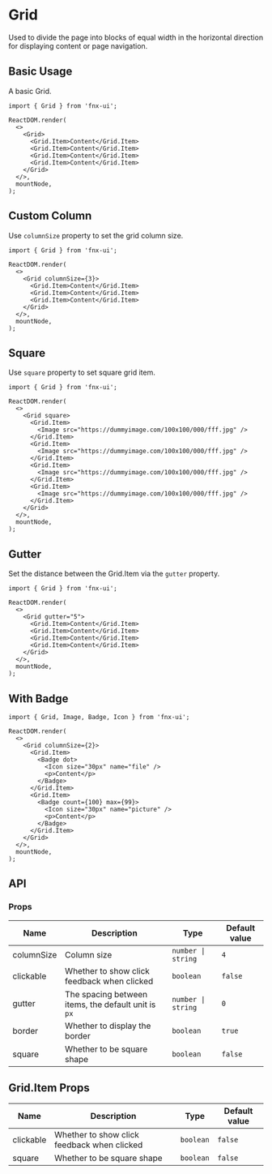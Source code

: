 # Grid

Used to divide the page into blocks of equal width in the horizontal direction for displaying content or page navigation.

## Basic Usage

A basic Grid.

```tsx
import { Grid } from 'fnx-ui';

ReactDOM.render(
  <>
    <Grid>
      <Grid.Item>Content</Grid.Item>
      <Grid.Item>Content</Grid.Item>
      <Grid.Item>Content</Grid.Item>
      <Grid.Item>Content</Grid.Item>
    </Grid>
  </>,
  mountNode,
);
```

## Custom Column

Use `columnSize` property to set the grid column size.

```tsx
import { Grid } from 'fnx-ui';

ReactDOM.render(
  <>
    <Grid columnSize={3}>
      <Grid.Item>Content</Grid.Item>
      <Grid.Item>Content</Grid.Item>
      <Grid.Item>Content</Grid.Item>
    </Grid>
  </>,
  mountNode,
);
```

## Square

Use `square` property to set square grid item.

```tsx
import { Grid } from 'fnx-ui';

ReactDOM.render(
  <>
    <Grid square>
      <Grid.Item>
        <Image src="https://dummyimage.com/100x100/000/fff.jpg" />
      </Grid.Item>
      <Grid.Item>
        <Image src="https://dummyimage.com/100x100/000/fff.jpg" />
      </Grid.Item>
      <Grid.Item>
        <Image src="https://dummyimage.com/100x100/000/fff.jpg" />
      </Grid.Item>
      <Grid.Item>
        <Image src="https://dummyimage.com/100x100/000/fff.jpg" />
      </Grid.Item>
    </Grid>
  </>,
  mountNode,
);
```

## Gutter

Set the distance between the Grid.Item via the `gutter` property.

```tsx
import { Grid } from 'fnx-ui';

ReactDOM.render(
  <>
    <Grid gutter="5">
      <Grid.Item>Content</Grid.Item>
      <Grid.Item>Content</Grid.Item>
      <Grid.Item>Content</Grid.Item>
      <Grid.Item>Content</Grid.Item>
    </Grid>
  </>,
  mountNode,
);
```

## With Badge

```tsx
import { Grid, Image, Badge, Icon } from 'fnx-ui';

ReactDOM.render(
  <>
    <Grid columnSize={2}>
      <Grid.Item>
        <Badge dot>
          <Icon size="30px" name="file" />
          <p>Content</p>
        </Badge>
      </Grid.Item>
      <Grid.Item>
        <Badge count={100} max={99}>
          <Icon size="30px" name="picture" />
          <p>Content</p>
        </Badge>
      </Grid.Item>
    </Grid>
  </>,
  mountNode,
);
```

## API

### Props

| Name       | Description                                         | Type               | Default value |
| ---------- | --------------------------------------------------- | ------------------ | ------------- |
| columnSize | Column size                                         | `number \| string` | `4`           |
| clickable  | Whether to show click feedback when clicked         | `boolean`          | `false`       |
| gutter     | The spacing between items, the default unit is `px` | `number \| string` | `0`           |
| border     | Whether to display the border                       | `boolean`          | `true`        |
| square     | Whether to be square shape                          | `boolean`          | `false`       |

## Grid.Item Props

| Name      | Description                                 | Type      | Default value |
| --------- | ------------------------------------------- | --------- | ------------- |
| clickable | Whether to show click feedback when clicked | `boolean` | `false`       |
| square    | Whether to be square shape                  | `boolean` | `false`       |
